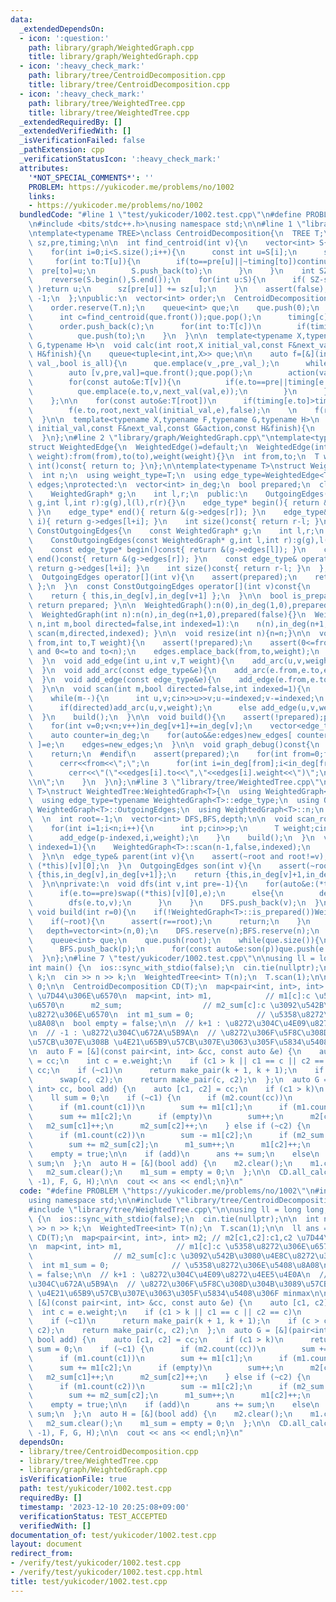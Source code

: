```yaml
---
data:
  _extendedDependsOn:
  - icon: ':question:'
    path: library/graph/WeightedGraph.cpp
    title: library/graph/WeightedGraph.cpp
  - icon: ':heavy_check_mark:'
    path: library/tree/CentroidDecomposition.cpp
    title: library/tree/CentroidDecomposition.cpp
  - icon: ':heavy_check_mark:'
    path: library/tree/WeightedTree.cpp
    title: library/tree/WeightedTree.cpp
  _extendedRequiredBy: []
  _extendedVerifiedWith: []
  _isVerificationFailed: false
  _pathExtension: cpp
  _verificationStatusIcon: ':heavy_check_mark:'
  attributes:
    '*NOT_SPECIAL_COMMENTS*': ''
    PROBLEM: https://yukicoder.me/problems/no/1002
    links:
    - https://yukicoder.me/problems/no/1002
  bundledCode: "#line 1 \"test/yukicoder/1002.test.cpp\"\n#define PROBLEM \"https://yukicoder.me/problems/no/1002\"\
    \n#include <bits/stdc++.h>\nusing namespace std;\n\n#line 1 \"library/tree/CentroidDecomposition.cpp\"\
    \ntemplate<typename TREE>\nclass CentroidDecomposition{\n  TREE T;\n  vector<int>\
    \ sz,pre,timing;\n\n  int find_centroid(int v){\n    vector<int> S{v};\n    pre[v]=-1;\n\
    \    for(int i=0;i<S.size();i++){\n      const int u=S[i];\n      sz[u]=1;\n \
    \     for(int to:T[u]){\n        if(to==pre[u]||~timing[to])continue;\n      \
    \  pre[to]=u;\n        S.push_back(to);\n      }\n    }\n    int SZ=S.size();\n\
    \    reverse(S.begin(),S.end());\n    for(int u:S){\n      if( SZ-sz[u] <= SZ/2\
    \ )return u;\n      sz[pre[u]] += sz[u];\n    }\n    assert(false);\n    return\
    \ -1;\n  };\npublic:\n  vector<int> order;\n  CentroidDecomposition(TREE T):T(T),sz(T.n),pre(T.n),timing(T.n,-1){\n\
    \    order.reserve(T.n);\n    queue<int> que;\n    que.push(0);\n    while(que.size()){\n\
    \      int c=find_centroid(que.front());que.pop();\n      timing[c]=order.size();\n\
    \      order.push_back(c);\n      for(int to:T[c])\n        if(timing[to]<0)\n\
    \          que.push(to);\n    }\n  }\n\n  template<typename X,typename F,typename\
    \ G,typename H>\n  void calc(int root,X initial_val,const F&next_val,const G&action,const\
    \ H&finish){\n    queue<tuple<int,int,X>> que;\n\n    auto f=[&](int v_,int pre_,X\
    \ val_,bool is_all){\n      que.emplace(v_,pre_,val_);\n      while(que.size()){\n\
    \        auto [v,pre,val]=que.front();que.pop();\n        action(val,is_all);\n\
    \        for(const auto&e:T[v]){\n          if(e.to==pre||timing[e.to]<=timing[root])continue;\n\
    \          que.emplace(e.to,v,next_val(val,e));\n        }\n      }\n      finish(is_all);\n\
    \    };\n\n    for(const auto&e:T[root])\n      if(timing[e.to]>timing[root])\n\
    \        f(e.to,root,next_val(initial_val,e),false);\n    \n    f(root,-1,initial_val,true);\n\
    \  }\n\n  template<typename X,typename F,typename G,typename H>\n  void all_calc(X\
    \ initial_val,const F&next_val,const G&action,const H&finish){\n    for(int i=0;i<T.n;i++)calc(i,initial_val,next_val,action,finish);\n\
    \  }\n};\n#line 2 \"library/graph/WeightedGraph.cpp\"\ntemplate<typename T>\n\
    struct WeightedEdge{\n  WeightedEdge()=default;\n  WeightedEdge(int from,int to,T\
    \ weight):from(from),to(to),weight(weight){}\n  int from,to;\n  T weight;\n  operator\
    \ int()const{ return to; }\n};\n\ntemplate<typename T>\nstruct WeightedGraph{\n\
    \  int n;\n  using weight_type=T;\n  using edge_type=WeightedEdge<T>;\n  vector<edge_type>\
    \ edges;\nprotected:\n  vector<int> in_deg;\n  bool prepared;\n  class OutgoingEdges{\n\
    \    WeightedGraph* g;\n    int l,r;\n  public:\n    OutgoingEdges(WeightedGraph*\
    \ g,int l,int r):g(g),l(l),r(r){}\n    edge_type* begin(){ return &(g->edges[l]);\
    \ }\n    edge_type* end(){ return &(g->edges[r]); }\n    edge_type& operator[](int\
    \ i){ return g->edges[l+i]; }\n    int size()const{ return r-l; }\n  };\n  class\
    \ ConstOutgoingEdges{\n    const WeightedGraph* g;\n    int l,r;\n  public:\n\
    \    ConstOutgoingEdges(const WeightedGraph* g,int l,int r):g(g),l(l),r(r){}\n\
    \    const edge_type* begin()const{ return &(g->edges[l]); }\n    const edge_type*\
    \ end()const{ return &(g->edges[r]); }\n    const edge_type& operator[](int i)const{\
    \ return g->edges[l+i]; }\n    int size()const{ return r-l; }\n  };\npublic:\n\
    \  OutgoingEdges operator[](int v){\n    assert(prepared);\n    return { this,in_deg[v],in_deg[v+1]\
    \ };\n  }\n  const ConstOutgoingEdges operator[](int v)const{\n    assert(prepared);\n\
    \    return { this,in_deg[v],in_deg[v+1] };\n  }\n\n  bool is_prepared()const{\
    \ return prepared; }\n\n  WeightedGraph():n(0),in_deg(1,0),prepared(false){}\n\
    \  WeightedGraph(int n):n(n),in_deg(n+1,0),prepared(false){}\n  WeightedGraph(int\
    \ n,int m,bool directed=false,int indexed=1):\n    n(n),in_deg(n+1,0),prepared(false){\
    \ scan(m,directed,indexed); }\n\n  void resize(int n){n=n;}\n\n  void add_arc(int\
    \ from,int to,T weight){\n    assert(!prepared);\n    assert(0<=from and from<n\
    \ and 0<=to and to<n);\n    edges.emplace_back(from,to,weight);\n    in_deg[from+1]++;\n\
    \  }\n  void add_edge(int u,int v,T weight){\n    add_arc(u,v,weight);\n    add_arc(v,u,weight);\n\
    \  }\n  void add_arc(const edge_type&e){\n    add_arc(e.from,e.to,e.weight);\n\
    \  }\n  void add_edge(const edge_type&e){\n    add_edge(e.from,e.to,e.weight);\n\
    \  }\n\n  void scan(int m,bool directed=false,int indexed=1){\n    edges.reserve(directed?m:2*m);\n\
    \    while(m--){\n      int u,v;cin>>u>>v;u-=indexed;v-=indexed;\n      T weight;cin>>weight;\n\
    \      if(directed)add_arc(u,v,weight);\n      else add_edge(u,v,weight);\n  \
    \  }\n    build();\n  }\n\n  void build(){\n    assert(!prepared);prepared=true;\n\
    \    for(int v=0;v<n;v++)in_deg[v+1]+=in_deg[v];\n    vector<edge_type> new_edges(in_deg.back());\n\
    \    auto counter=in_deg;\n    for(auto&&e:edges)new_edges[ counter[e.from]++\
    \ ]=e;\n    edges=new_edges;\n  }\n\n  void graph_debug()const{\n  #ifndef __DEBUG\n\
    \    return;\n  #endif\n    assert(prepared);\n    for(int from=0;from<n;from++){\n\
    \      cerr<<from<<\";\";\n      for(int i=in_deg[from];i<in_deg[from+1];i++)\n\
    \        cerr<<\"(\"<<edges[i].to<<\",\"<<edges[i].weight<<\")\";\n      cerr<<\"\
    \\n\";\n    }\n  }\n};\n#line 3 \"library/tree/WeightedTree.cpp\"\ntemplate<typename\
    \ T>\nstruct WeightedTree:WeightedGraph<T>{\n  using WeightedGraph<T>::WeightedGraph;\n\
    \  using edge_type=typename WeightedGraph<T>::edge_type;\n  using OutgoingEdges=typename\
    \ WeightedGraph<T>::OutgoingEdges;\n  using WeightedGraph<T>::n;\n  using WeightedGraph<T>::in_deg;\n\
    \  \n  int root=-1;\n  vector<int> DFS,BFS,depth;\n\n  void scan_root(int indexed=1){\n\
    \    for(int i=1;i<n;i++){\n      int p;cin>>p;\n      T weight;cin>>weight;\n\
    \      add_edge(p-indexed,i,weight);\n    }\n    build();\n  }\n  void scan(int\
    \ indexed=1){\n    WeightedGraph<T>::scan(n-1,false,indexed);\n    build();\n\
    \  }\n\n  edge_type& parent(int v){\n    assert(~root and root!=v);\n    return\
    \ (*this)[v][0];\n  }\n  OutgoingEdges son(int v){\n    assert(~root);\n    if(v==root)return\
    \ {this,in_deg[v],in_deg[v+1]};\n    return {this,in_deg[v]+1,in_deg[v+1]};\n\
    \  }\n\nprivate:\n  void dfs(int v,int pre=-1){\n    for(auto&e:(*this)[v]){\n\
    \      if(e.to==pre)swap((*this)[v][0],e);\n      else{\n        depth[e.to]=depth[v]+1;\n\
    \        dfs(e.to,v);\n      }\n    }\n    DFS.push_back(v);\n  }\npublic:\n \
    \ void build(int r=0){\n    if(!WeightedGraph<T>::is_prepared())WeightedGraph<T>::build();\n\
    \    if(~root){\n      assert(r==root);\n      return;\n    }\n    root=r;\n \
    \   depth=vector<int>(n,0);\n    DFS.reserve(n);BFS.reserve(n);\n    dfs(root);\n\
    \    queue<int> que;\n    que.push(root);\n    while(que.size()){\n      int p=que.front();que.pop();\n\
    \      BFS.push_back(p);\n      for(const auto&e:son(p))que.push(e.to);\n    }\n\
    \  }\n};\n#line 7 \"test/yukicoder/1002.test.cpp\"\n\nusing ll = long long;\n\n\
    int main() {\n  ios::sync_with_stdio(false);\n  cin.tie(nullptr);\n\n  int n,\
    \ k;\n  cin >> n >> k;\n  WeightedTree<int> T(n);\n  T.scan(1);\n\n  ll ans =\
    \ 0;\n\n  CentroidDecomposition CD(T);\n  map<pair<int, int>, int> m2; // m2[c1,c2]:c1,c2\
    \ \u7D44\u306E\u6570\n  map<int, int> m1,            // m1[c]:c \u5358\u8272\u306E\
    \u6570\n      m2_sum;                  // m2_sum[c]:c \u3092\u542B\u3080\u4E8C\
    \u8272\u306E\u6570\n  int m1_sum = 0;              // \u5358\u8272\u306E\u5408\
    \u8A08\n  bool empty = false;\n\n  // k+1 : \u8272\u304C\u4E09\u8272\u4EE5\u4E0A\
    \n  // -1 : \u8272\u304C\u672A\u5B9A\n  // \u8272\u306F\u5F8C\u308D\u304B\u3089\
    \u57CB\u307E\u308B \u4E21\u65B9\u57CB\u307E\u3063\u305F\u5834\u5408\u306F minmax\n\
    \n  auto F = [&](const pair<int, int> &cc, const auto &e) {\n    auto [c1, c2]\
    \ = cc;\n    int c = e.weight;\n    if (c1 > k || c1 == c || c2 == c)\n      return\
    \ cc;\n    if (~c1)\n      return make_pair(k + 1, k + 1);\n    if (c > c2)\n\
    \      swap(c, c2);\n    return make_pair(c, c2);\n  };\n  auto G = [&](pair<int,\
    \ int> cc, bool add) {\n    auto [c1, c2] = cc;\n    if (c1 > k)\n      return;\n\
    \    ll sum = 0;\n    if (~c1) {\n      if (m2.count(cc))\n        sum += m2[cc];\n\
    \      if (m1.count(c1))\n        sum += m1[c1];\n      if (m1.count(c2))\n  \
    \      sum += m1[c2];\n      if (empty)\n        sum++;\n      m2[cc]++;\n   \
    \   m2_sum[c1]++;\n      m2_sum[c2]++;\n    } else if (~c2) {\n      sum += m1_sum;\n\
    \      if (m1.count(c2))\n        sum -= m1[c2];\n      if (m2_sum.count(c2))\n\
    \        sum += m2_sum[c2];\n      m1_sum++;\n      m1[c2]++;\n    } else\n  \
    \    empty = true;\n\n    if (add)\n      ans += sum;\n    else\n      ans -=\
    \ sum;\n  };\n  auto H = [&](bool add) {\n    m2.clear();\n    m1.clear();\n \
    \   m2_sum.clear();\n    m1_sum = empty = 0;\n  };\n\n  CD.all_calc(make_pair(-1,\
    \ -1), F, G, H);\n\n  cout << ans << endl;\n}\n"
  code: "#define PROBLEM \"https://yukicoder.me/problems/no/1002\"\n#include <bits/stdc++.h>\n\
    using namespace std;\n\n#include \"library/tree/CentroidDecomposition.cpp\"\n\
    #include \"library/tree/WeightedTree.cpp\"\n\nusing ll = long long;\n\nint main()\
    \ {\n  ios::sync_with_stdio(false);\n  cin.tie(nullptr);\n\n  int n, k;\n  cin\
    \ >> n >> k;\n  WeightedTree<int> T(n);\n  T.scan(1);\n\n  ll ans = 0;\n\n  CentroidDecomposition\
    \ CD(T);\n  map<pair<int, int>, int> m2; // m2[c1,c2]:c1,c2 \u7D44\u306E\u6570\
    \n  map<int, int> m1,            // m1[c]:c \u5358\u8272\u306E\u6570\n      m2_sum;\
    \                  // m2_sum[c]:c \u3092\u542B\u3080\u4E8C\u8272\u306E\u6570\n\
    \  int m1_sum = 0;              // \u5358\u8272\u306E\u5408\u8A08\n  bool empty\
    \ = false;\n\n  // k+1 : \u8272\u304C\u4E09\u8272\u4EE5\u4E0A\n  // -1 : \u8272\
    \u304C\u672A\u5B9A\n  // \u8272\u306F\u5F8C\u308D\u304B\u3089\u57CB\u307E\u308B\
    \ \u4E21\u65B9\u57CB\u307E\u3063\u305F\u5834\u5408\u306F minmax\n\n  auto F =\
    \ [&](const pair<int, int> &cc, const auto &e) {\n    auto [c1, c2] = cc;\n  \
    \  int c = e.weight;\n    if (c1 > k || c1 == c || c2 == c)\n      return cc;\n\
    \    if (~c1)\n      return make_pair(k + 1, k + 1);\n    if (c > c2)\n      swap(c,\
    \ c2);\n    return make_pair(c, c2);\n  };\n  auto G = [&](pair<int, int> cc,\
    \ bool add) {\n    auto [c1, c2] = cc;\n    if (c1 > k)\n      return;\n    ll\
    \ sum = 0;\n    if (~c1) {\n      if (m2.count(cc))\n        sum += m2[cc];\n\
    \      if (m1.count(c1))\n        sum += m1[c1];\n      if (m1.count(c2))\n  \
    \      sum += m1[c2];\n      if (empty)\n        sum++;\n      m2[cc]++;\n   \
    \   m2_sum[c1]++;\n      m2_sum[c2]++;\n    } else if (~c2) {\n      sum += m1_sum;\n\
    \      if (m1.count(c2))\n        sum -= m1[c2];\n      if (m2_sum.count(c2))\n\
    \        sum += m2_sum[c2];\n      m1_sum++;\n      m1[c2]++;\n    } else\n  \
    \    empty = true;\n\n    if (add)\n      ans += sum;\n    else\n      ans -=\
    \ sum;\n  };\n  auto H = [&](bool add) {\n    m2.clear();\n    m1.clear();\n \
    \   m2_sum.clear();\n    m1_sum = empty = 0;\n  };\n\n  CD.all_calc(make_pair(-1,\
    \ -1), F, G, H);\n\n  cout << ans << endl;\n}\n"
  dependsOn:
  - library/tree/CentroidDecomposition.cpp
  - library/tree/WeightedTree.cpp
  - library/graph/WeightedGraph.cpp
  isVerificationFile: true
  path: test/yukicoder/1002.test.cpp
  requiredBy: []
  timestamp: '2023-12-10 20:25:08+09:00'
  verificationStatus: TEST_ACCEPTED
  verifiedWith: []
documentation_of: test/yukicoder/1002.test.cpp
layout: document
redirect_from:
- /verify/test/yukicoder/1002.test.cpp
- /verify/test/yukicoder/1002.test.cpp.html
title: test/yukicoder/1002.test.cpp
---
```

